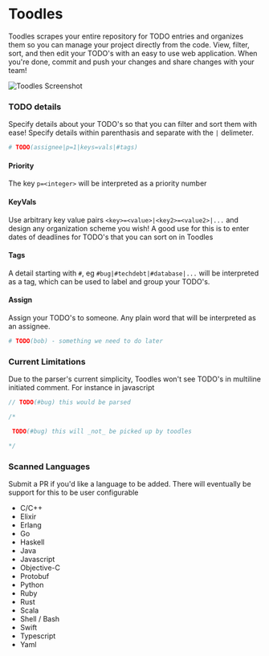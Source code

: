 # Toodles

Toodles scrapes your entire repository for TODO entries and organizes them so
you can manage your project directly from the code. View, filter, sort, and then
edit your TODO's with an easy to use web application. When you're done, commit
and push your changes and share changes with your team!

![Toodles Screenshot](https://i.imgur.com/DEwzMYn.png)

### TODO details

Specify details about your TODO's so that you can filter and sort them with
ease! Specify details within parenthasis and separate with the `|` delimeter.

```python
# TODO(assignee|p=1|keys=vals|#tags) 
```

#### Priority

The key `p=<integer>` will be interpreted as a priority number

#### KeyVals

Use arbitrary key value pairs `<key>=<value>|<key2>=<value2>|...` and design any
organization scheme you wish! A good use for this is to enter dates of deadlines
for TODO's that you can sort on in Toodles

#### Tags

A detail starting with `#`, eg `#bug|#techdebt|#database|...` will be interpreted as
a tag, which can be used to label and group your TODO's.

#### Assign

Assign your TODO's to someone. Any plain word that will be interpreted as an assignee.

```python
# TODO(bob) - something we need to do later
```

### Current Limitations

Due to the parser's current simplicity, Toodles won't see TODO's in multiline initiated comment. For instance in javascript

```javascript
// TODO(#bug) this would be parsed

/*

 TODO(#bug) this will _not_ be picked up by toodles

*/
```

### Scanned Languages

Submit a PR if you'd like a language to be added. There will eventually be
support for this to be user configurable

- C/C++
- Elixir
- Erlang
- Go
- Haskell
- Java
- Javascript
- Objective-C
- Protobuf
- Python
- Ruby
- Rust
- Scala
- Shell / Bash
- Swift
- Typescript
- Yaml
